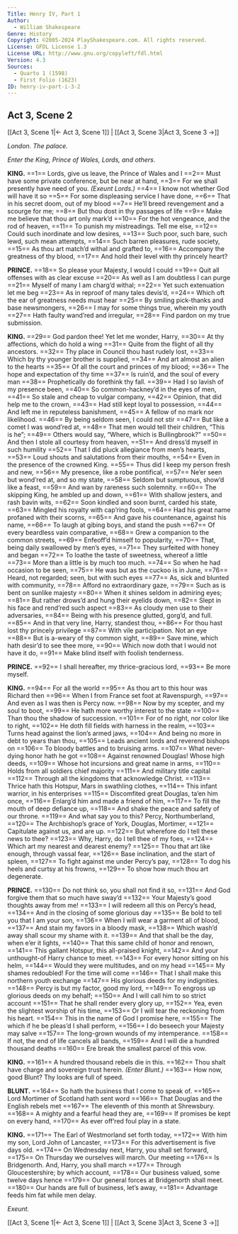 ```yaml
---
Title: Henry IV, Part 1
Author: 
  - William Shakespeare
Genre: History
Copyright: ©2005-2024 PlayShakespeare.com. All rights reserved.
License: GFDL License 1.3
License URL: http://www.gnu.org/copyleft/fdl.html
Version: 4.3
Sources:
  - Quarto 1 (1598)
  - First Folio (1623)
ID: henry-iv-part-i-3-2
---
```


## Act 3, Scene 2
[[Act 3, Scene 1|← Act 3, Scene 1]] | [[Act 3, Scene 3|Act 3, Scene 3 →]]

*London. The palace.*

*Enter the King, Prince of Wales, Lords, and others.*

**KING.**
==1== Lords, give us leave, the Prince of Wales and I
==2== Must have some private conference, but be near at hand,
==3== For we shall presently have need of you.
*(Exeunt Lords.)*
==4== I know not whether God will have it so
==5== For some displeasing service I have done,
==6== That in his secret doom, out of my blood
==7== He’ll breed revengement and a scourge for me;
==8== But thou dost in thy passages of life
==9== Make me believe that thou art only mark’d
==10== For the hot vengeance, and the rod of heaven,
==11== To punish my mistreadings. Tell me else,
==12== Could such inordinate and low desires,
==13== Such poor, such bare, such lewd, such mean attempts,
==14== Such barren pleasures, rude society,
==15== As thou art match’d withal and grafted to,
==16== Accompany the greatness of thy blood,
==17== And hold their level with thy princely heart?

**PRINCE.**
==18== So please your Majesty, I would I could
==19== Quit all offenses with as clear excuse
==20== As well as I am doubtless I can purge
==21== Myself of many I am charg’d withal;
==22== Yet such extenuation let me beg
==23== As in reproof of many tales devis’d,
==24== Which oft the ear of greatness needs must hear
==25== By smiling pick-thanks and base newsmongers,
==26== I may for some things true, wherein my youth
==27== Hath faulty wand’red and irregular,
==28== Find pardon on my true submission.

**KING.**
==29== God pardon thee! Yet let me wonder, Harry,
==30== At thy affections, which do hold a wing
==31== Quite from the flight of all thy ancestors.
==32== Thy place in Council thou hast rudely lost,
==33== Which by thy younger brother is supplied,
==34== And art almost an alien to the hearts
==35== Of all the court and princes of my blood;
==36== The hope and expectation of thy time
==37== Is ruin’d, and the soul of every man
==38== Prophetically do forethink thy fall.
==39== Had I so lavish of my presence been,
==40== So common-hackney’d in the eyes of men,
==41== So stale and cheap to vulgar company,
==42== Opinion, that did help me to the crown,
==43== Had still kept loyal to possession,
==44== And left me in reputeless banishment,
==45== A fellow of no mark nor likelihood.
==46== By being seldom seen, I could not stir
==47== But like a comet I was wond’red at,
==48== That men would tell their children, “This is he”;
==49== Others would say, “Where, which is Bullingbrook?”
==50== And then I stole all courtesy from heaven,
==51== And dress’d myself in such humility
==52== That I did pluck allegiance from men’s hearts,
==53== Loud shouts and salutations from their mouths,
==54== Even in the presence of the crowned King.
==55== Thus did I keep my person fresh and new,
==56== My presence, like a robe pontifical,
==57== Ne’er seen but wond’red at, and so my state,
==58== Seldom but sumptuous, show’d like a feast,
==59== And wan by rareness such solemnity.
==60== The skipping King, he ambled up and down,
==61== With shallow jesters, and rash bavin wits,
==62== Soon kindled and soon burnt, carded his state,
==63== Mingled his royalty with cap’ring fools,
==64== Had his great name profaned with their scorns,
==65== And gave his countenance, against his name,
==66== To laugh at gibing boys, and stand the push
==67== Of every beardless vain comparative,
==68== Grew a companion to the common streets,
==69== Enfeoff’d himself to popularity,
==70== That, being daily swallowed by men’s eyes,
==71== They surfeited with honey and began
==72== To loathe the taste of sweetness, whereof a little
==73== More than a little is by much too much.
==74== So when he had occasion to be seen,
==75== He was but as the cuckoo is in June,
==76== Heard, not regarded; seen, but with such eyes
==77== As, sick and blunted with community,
==78== Afford no extraordinary gaze,
==79== Such as is bent on sunlike majesty
==80== When it shines seldom in admiring eyes;
==81== But rather drows’d and hung their eyelids down,
==82== Slept in his face and rend’red such aspect
==83== As cloudy men use to their adversaries,
==84== Being with his presence glutted, gorg’d, and full.
==85== And in that very line, Harry, standest thou,
==86== For thou hast lost thy princely privilege
==87== With vile participation. Not an eye
==88== But is a-weary of thy common sight,
==89== Save mine, which hath desir’d to see thee more,
==90== Which now doth that I would not have it do,
==91== Make blind itself with foolish tenderness.

**PRINCE.**
==92== I shall hereafter, my thrice-gracious lord,
==93== Be more myself.

**KING.**
==94== For all the world
==95== As thou art to this hour was Richard then
==96== When I from France set foot at Ravenspurgh,
==97== And even as I was then is Percy now.
==98== Now by my scepter, and my soul to boot,
==99== He hath more worthy interest to the state
==100== Than thou the shadow of succession.
==101== For of no right, nor color like to right,
==102== He doth fill fields with harness in the realm,
==103== Turns head against the lion’s armed jaws,
==104== And being no more in debt to years than thou,
==105== Leads ancient lords and reverend bishops on
==106== To bloody battles and to bruising arms.
==107== What never-dying honor hath he got
==108== Against renowned Douglas! Whose high deeds,
==109== Whose hot incursions and great name in arms,
==110== Holds from all soldiers chief majority
==111== And military title capital
==112== Through all the kingdoms that acknowledge Christ.
==113== Thrice hath this Hotspur, Mars in swathling clothes,
==114== This infant warrior, in his enterprises
==115== Discomfited great Douglas, ta’en him once,
==116== Enlarg’d him and made a friend of him,
==117== To fill the mouth of deep defiance up,
==118== And shake the peace and safety of our throne.
==119== And what say you to this? Percy, Northumberland,
==120== The Archbishop’s grace of York, Douglas, Mortimer,
==121== Capitulate against us, and are up.
==122== But wherefore do I tell these news to thee?
==123== Why, Harry, do I tell thee of my foes,
==124== Which art my nearest and dearest enemy?
==125== Thou that art like enough, through vassal fear,
==126== Base inclination, and the start of spleen,
==127== To fight against me under Percy’s pay,
==128== To dog his heels and curtsy at his frowns,
==129== To show how much thou art degenerate.

**PRINCE.**
==130== Do not think so, you shall not find it so,
==131== And God forgive them that so much have sway’d
==132== Your Majesty’s good thoughts away from me!
==133== I will redeem all this on Percy’s head,
==134== And in the closing of some glorious day
==135== Be bold to tell you that I am your son,
==136== When I will wear a garment all of blood,
==137== And stain my favors in a bloody mask,
==138== Which wash’d away shall scour my shame with it.
==139== And that shall be the day, when e’er it lights,
==140== That this same child of honor and renown,
==141== This gallant Hotspur, this all-praised knight,
==142== And your unthought-of Harry chance to meet.
==143== For every honor sitting on his helm,
==144== Would they were multitudes, and on my head
==145== My shames redoubled! For the time will come
==146== That I shall make this northern youth exchange
==147== His glorious deeds for my indignities.
==148== Percy is but my factor, good my lord,
==149== To engross up glorious deeds on my behalf;
==150== And I will call him to so strict account
==151== That he shall render every glory up,
==152== Yea, even the slightest worship of his time,
==153== Or I will tear the reckoning from his heart.
==154== This in the name of God I promise here,
==155== The which if he be pleas’d I shall perform,
==156== I do beseech your Majesty may salve
==157== The long-grown wounds of my intemperance.
==158== If not, the end of life cancels all bands,
==159== And I will die a hundred thousand deaths
==160== Ere break the smallest parcel of this vow.

**KING.**
==161== A hundred thousand rebels die in this.
==162== Thou shalt have charge and sovereign trust herein.
*(Enter Blunt.)*
==163== How now, good Blunt? Thy looks are full of speed.

**BLUNT.**
==164== So hath the business that I come to speak of.
==165== Lord Mortimer of Scotland hath sent word
==166== That Douglas and the English rebels met
==167== The eleventh of this month at Shrewsbury.
==168== A mighty and a fearful head they are,
==169== If promises be kept on every hand,
==170== As ever off’red foul play in a state.

**KING.**
==171== The Earl of Westmorland set forth today,
==172== With him my son, Lord John of Lancaster,
==173== For this advertisement is five days old.
==174== On Wednesday next, Harry, you shall set forward,
==175== On Thursday we ourselves will march. Our meeting
==176== Is Bridgenorth. And, Harry, you shall march
==177== Through Gloucestershire; by which account,
==178== Our business valued, some twelve days hence
==179== Our general forces at Bridgenorth shall meet.
==180== Our hands are full of business, let’s away,
==181== Advantage feeds him fat while men delay.

*Exeunt.*

[[Act 3, Scene 1|← Act 3, Scene 1]] | [[Act 3, Scene 3|Act 3, Scene 3 →]]